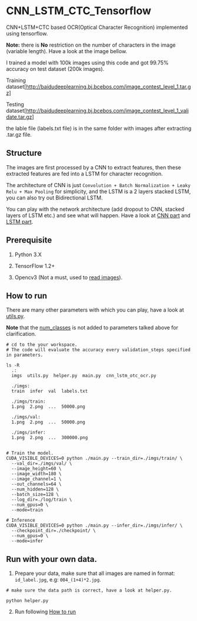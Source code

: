 # CNN_LSTM_CTC_Tensorflow

CNN+LSTM+CTC based OCR(Optical Character Recognition) implemented using tensorflow. 

**Note:** there is **No** restriction on the number of characters in the image (variable length). Have a look at the image bellow.

I trained a model with 100k images using this code and got 99.75% accuracy on test dataset (200k images). 



Training dataset[http://baidudeeplearning.bj.bcebos.com/image_contest_level_1.tar.gz]

Testing dataset[http://baidudeeplearning.bj.bcebos.com/image_contest_level_1_validate.tar.gz]

the lable file (labels.txt file) is in the same folder with images after extracting .tar.gz file.

## Structure

The images are first processed by a CNN to extract features, then these extracted features are fed into a LSTM for character recognition.

The architecture of CNN is just `Convolution + Batch Normalization + Leaky Relu + Max Pooling` for simplicity, and the LSTM is a 2 layers stacked LSTM, you can also try out Bidirectional LSTM.

You can play with the network architecture (add dropout to CNN, stacked layers of LSTM etc.) and see what will happen. Have a look at [CNN part](https://github.com/watsonyanghx/CNN_LSTM_CTC_Tensorflow/blob/master/cnn_lstm_otc_ocr.py#L45) and [LSTM part](https://github.com/watsonyanghx/CNN_LSTM_CTC_Tensorflow/blob/master/cnn_lstm_otc_ocr.py#L60).


## Prerequisite

1. Python 3.X

2. TensorFlow 1.2+

3. Opencv3 (Not a must, used to [read images](https://github.com/watsonyanghx/CNN_LSTM_CTC_Tensorflow/blob/master/utils.py#L72)).



## How to run

There are many other parameters with which you can play, have a look at [utils.py](https://github.com/watsonyanghx/CNN_LSTM_CTC_Tensorflow/blob/master/utils.py#L11).

**Note** that the [num_classes](https://github.com/watsonyanghx/CNN_LSTM_CTC_Tensorflow/blob/master/utils.py#L11) is not added to parameters talked above for clarification.


``` shell
# cd to the your workspace.
# The code will evaluate the accuracy every validation_steps specified in parameters.

ls -R
  .:
  imgs  utils.py  helper.py  main.py  cnn_lstm_otc_ocr.py

  ./imgs:
  train  infer  val  labels.txt
  
  ./imgs/train:
  1.png  2.png  ...  50000.png
  
  ./imgs/val:
  1.png  2.png  ...  50000.png

  ./imgs/infer:
  1.png  2.png  ...  300000.png
   
  
# Train the model.
CUDA_VISIBLE_DEVICES=0 python ./main.py --train_dir=./imgs/train/ \
  --val_dir=./imgs/val/ \
  --image_height=60 \
  --image_width=180 \
  --image_channel=1 \
  --out_channels=64 \
  --num_hidden=128 \
  --batch_size=128 \
  --log_dir=./log/train \
  --num_gpus=0 \
  --mode=train

# Inference
CUDA_VISIBLE_DEVICES=0 python ./main.py --infer_dir=./imgs/infer/ \
  --checkpoint_dir=./checkpoint/ \
  --num_gpus=0 \
  --mode=infer

```


## Run with your own data.

1. Prepare your data, make sure that all images are named in format: `id_label.jpg`, e.g: `004_(1+4)*2.jpg`.

``` shell
# make sure the data path is correct, have a look at helper.py.

python helper.py
```

2. Run following [How to run](https://github.com/watsonyanghx/CNN_LSTM_CTC_Tensorflow#how-to-run)

